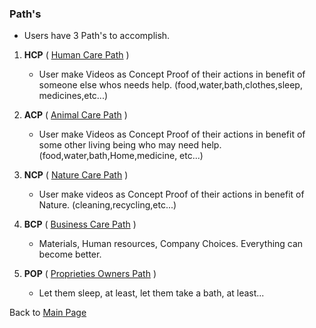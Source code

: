 ### Path's

-  Users have 3 Path's to accomplish.

1. **HCP** ( [Human Care Path](https://www.odicforcesounds.com/#/human/care/path) )
    - User make Videos as Concept Proof of their actions in benefit of someone else whos needs help. (food,water,bath,clothes,sleep, medicines,etc...)
  
2. **ACP** ( [Animal Care Path](https://www.odicforcesounds.com/#/animal/care/path) )
    - User make Videos as Concept Proof of their actions in benefit of some other living being who may need help. (food,water,bath,Home,medicine, etc...)
3. **NCP** ( [Nature Care Path](https://www.odicforcesounds.com/#/nature/care/path) )
    - User make videos as Concept Proof of their actions in benefit of Nature. (cleaning,recycling,etc...)
4. **BCP** ( [Business Care Path](https://www.odicforcesounds.com/#/business/care/path) )
    - Materials, Human resources, Company Choices. Everything can become better.
5. **POP** ( [Proprieties Owners Path](https://www.odicforcesounds.com/#/business/care/path/proprieties) )
    - Let them sleep, at least, let them take a bath, at least...
    
Back to [Main Page](../../../../README.md)